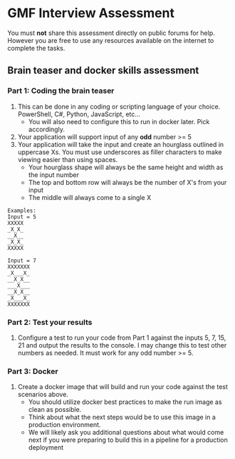# GMF Interview Assessment
You must **not** share this assessment directly on public forums for help.  However you are free to use any resources available on the internet to complete the tasks.

## Brain teaser and docker skills assessment
### Part 1: Coding the brain teaser
1. This can be done in any coding or scripting language of your choice.  PowerShell, C#, Python, JavaScript, etc...
    - You will also need to configure this to run in docker later.  Pick accordingly.
1. Your application will support input of any **odd** number >= 5
1. Your application will take the input and create an hourglass outlined in uppercase Xs.  You must use underscores as filler characters to make viewing easier than using spaces.
    - Your hourglass shape will always be the same height and width as the input number
    - The top and bottom row will always be the number of X's from your input
    - The middle will always come to a single X

```
Examples:
Input = 5
XXXXX
_X_X_
__X__
_X_X_
XXXXX

Input = 7
XXXXXXX
_X___X_
__X_X__
___X___
__X_X__
_X___X_
XXXXXXX
```

### Part 2:  Test your results
1. Configure a test to run your code from Part 1 against the inputs 5, 7, 15, 21 and output the results to the console.  I may change this to test other numbers as needed.  It must work for any odd number >= 5.

### Part 3: Docker
1. Create a docker image that will build and run your code against the test scenarios above.
   - You should utilize docker best practices to make the run image as clean as possible.
   - Think about what the next steps would be to use this image in a production environment.  
   - We will likely ask you additional questions about what would come next if you were preparing to build this in a pipeline for a production deployment
